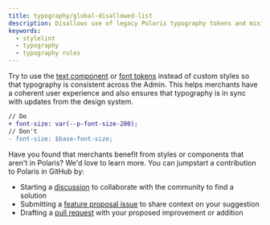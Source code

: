 ```yaml
---
title: typography/global-disallowed-list
description: Disallows use of legacy Polaris typography tokens and mixin map data
keywords:
  - stylelint
  - typography
  - typography rules
---
```


Try to use the [text component](/components/text) or [font tokens](/tokens/font) instead of custom styles so that typography is consistent across the Admin. This helps merchants have a coherent user experience and also ensures that typography is in sync with updates from the design system.

```diff
// Do
+ font-size: var(--p-font-size-200);
// Don't
- font-size: $base-font-size;
```

Have you found that merchants benefit from styles or components that aren't in Polaris? We'd love to learn more. You can jumpstart a contribution to Polaris in GitHub by:

- Starting a [discussion](https://github.com/Shopify/polaris/discussions/6750) to collaborate with the community to find a solution
- Submitting a [feature proposal issue](https://github.com/Shopify/polaris/issues/new?assignees=&labels=Feature+request&template=FEATURE_REQUEST.md) to share context on your suggestion
- Drafting a [pull request](https://github.com/Shopify/polaris/pulls) with your proposed improvement or addition
